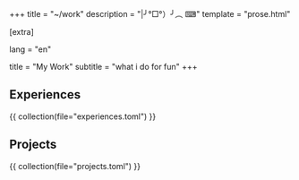 +++
title = "~/work"
description = "|╯°□°）╯︵ ⌨"
template = "prose.html"

[extra]

lang = "en"

title = "My Work"
subtitle = "what i do for fun"
+++
## Experiences
{{ collection(file="experiences.toml") }}

## Projects
{{ collection(file="projects.toml") }}